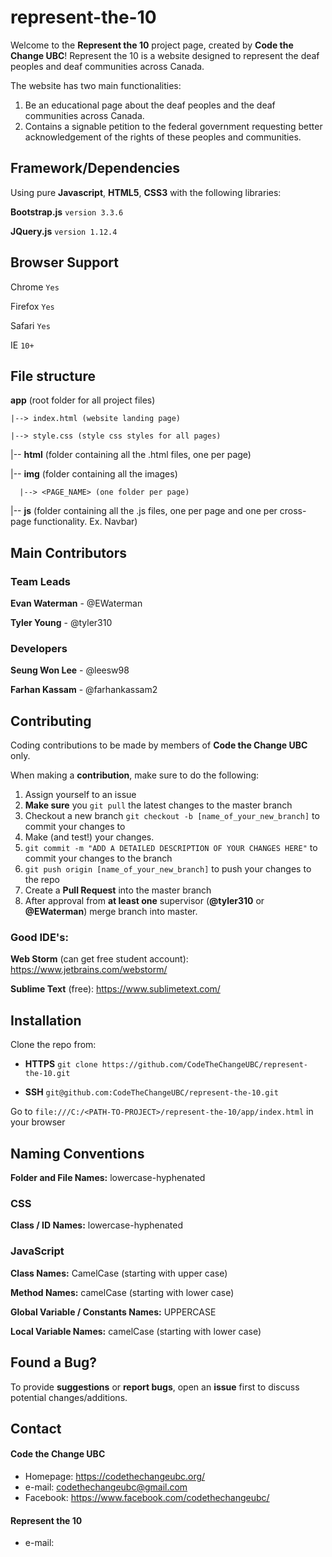 
# represent-the-10

Welcome to the **Represent the 10** project page, created by **Code the Change UBC**! Represent the 10 is a website designed to represent the deaf peoples and deaf communities across Canada.

The website has two main functionalities:

1. Be an educational page about the deaf peoples and the deaf communities across Canada. 
2. Contains a signable petition to the federal government requesting better acknowledgement of the rights of these peoples and communities.

## Framework/Dependencies

Using pure **Javascript**, **HTML5**, **CSS3** with the following libraries:


**Bootstrap.js** `version 3.3.6`

**JQuery.js** `version 1.12.4`

## Browser Support

Chrome `Yes`

Firefox `Yes`

Safari `Yes`

IE `10+`


## File structure

**app** (root folder for all project files)

  `|--> index.html (website landing page)`

  `|--> style.css (style css styles for all pages)`

  |-- **html** (folder containing all the .html files, one per page)
      
  |-- **img** (folder containing all the images)
  
      |--> <PAGE_NAME> (one folder per page)
    
  |-- **js** (folder containing all the .js files, one per page and one per cross-page functionality. Ex. Navbar)


## Main Contributors

### Team Leads

**Evan Waterman** - @EWaterman

**Tyler Young** - @tyler310

### Developers

**Seung Won Lee** - @leesw98

**Farhan Kassam** - @farhankassam2


## Contributing

Coding contributions to be made by members of **Code the Change UBC** only.


When making a **contribution**, make sure to do the following:

1. Assign yourself to an issue
2. **Make sure** you `git pull` the latest changes to the master branch
3. Checkout a new branch `git checkout -b [name_of_your_new_branch]` to commit your changes to
4. Make (and test!) your changes.
5. `git commit -m "ADD A DETAILED DESCRIPTION OF YOUR CHANGES HERE"` to commit your changes to the branch
6. `git push origin [name_of_your_new_branch]` to push your changes to the repo
7. Create a **Pull Request** into the master branch
8. After approval from **at least one** supervisor (**@tyler310** or **@EWaterman**) merge branch into master.


### Good IDE's:

**Web Storm** (can get free student account): https://www.jetbrains.com/webstorm/

**Sublime Text** (free): https://www.sublimetext.com/


## Installation

Clone the repo from:

- **HTTPS** `git clone https://github.com/CodeTheChangeUBC/represent-the-10.git`

- **SSH** `git@github.com:CodeTheChangeUBC/represent-the-10.git`


Go to `file:///C:/<PATH-TO-PROJECT>/represent-the-10/app/index.html` in your browser

## Naming Conventions

**Folder and File Names:** lowercase-hyphenated

### CSS

**Class / ID Names:** lowercase-hyphenated

### JavaScript

**Class Names:** CamelCase (starting with upper case)

**Method Names:** camelCase (starting with lower case)

**Global Variable / Constants Names:** UPPERCASE

**Local Variable Names:** camelCase (starting with lower case)


## Found a Bug?

To provide **suggestions** or **report bugs**, open an **issue** first to discuss potential changes/additions.


## Contact
#### Code the Change UBC
* Homepage: https://codethechangeubc.org/
* e-mail: codethechangeubc@gmail.com
* Facebook: https://www.facebook.com/codethechangeubc/

#### Represent the 10
* e-mail:
